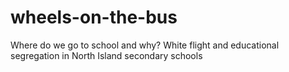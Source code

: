 # wheels-on-the-bus
Where do we go to school and why? White flight and educational segregation in North Island secondary schools
